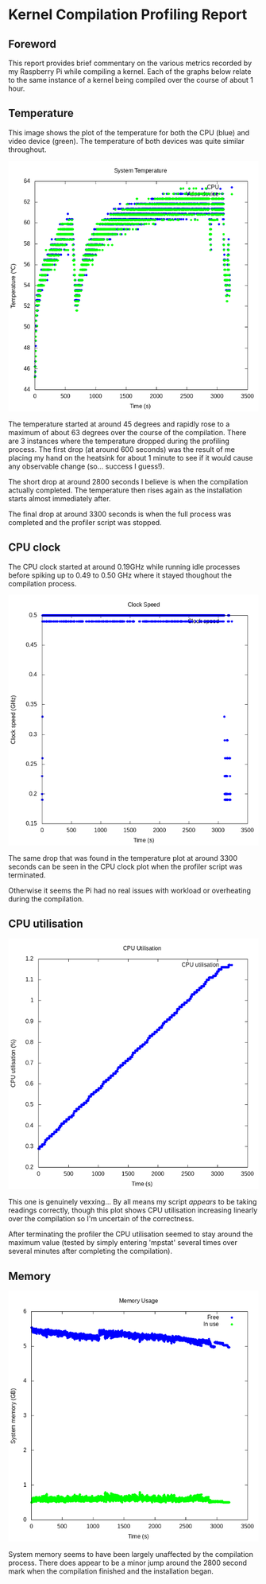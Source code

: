
# Kernel Compilation Profiling Report

## Foreword

This report provides brief commentary on the various metrics recorded by my Raspberry Pi while compiling a kernel. Each of the graphs below relate to the same instance of a kernel being compiled over the course of about 1 hour.  

## Temperature

This image shows the plot of the temperature for both the CPU (blue) and video device (green). The temperature of both devices was quite similar throughout.  

![Temperature profile during kernel compilation](/KernelCompilationProfile/temp.png)

The temperature started at around 45 degrees and rapidly rose to a maximum of about 63 degrees over the course of the compilation. There are 3 instances where the temperature dropped during the profiling process. The first drop (at around 600 seconds) was the result of me placing my hand on the heatsink for about 1 minute to see if it would cause any observable change (so... success I guess!).  

The short drop at around 2800 seconds I believe is when the compilation actually completed. The temperature then rises again as the installation starts almost immediately after.  

The final drop at around 3300 seconds is when the full process was completed and the profiler script was stopped.  

## CPU clock

The CPU clock started at around 0.19GHz while running idle processes before spiking up to 0.49 to 0.50 GHz where it stayed thoughout the compilation process.  

![CPU clock profile during kernel compilation](/KernelCompilationProfile/clock.png)

The same drop that was found in the temperature plot at around 3300 seconds can be seen in the CPU clock plot when the profiler script was terminated.  

Otherwise it seems the Pi had no real issues with workload or overheating during the compilation.  

## CPU utilisation

![CPU utilisation profile during kernel compilation](/KernelCompilationProfile/cpu.png)

This one is genuinely vexxing... By all means my script *appears* to be taking readings correctly, though this plot shows CPU utilisation increasing linearly over the compilation so I'm uncertain of the correctness.  

After terminating the profiler the CPU utilisation seemed to stay around the maximum value (tested by simply entering 'mpstat' several times over several minutes after completing the compilation).  

## Memory

![System memory profile during kernel compilation](/KernelCompilationProfile/memory.png)

System memory seems to have been largely unaffected by the compilation process. There does appear to be a minor jump around the 2800 second mark when the compilation finished and the installation began.

